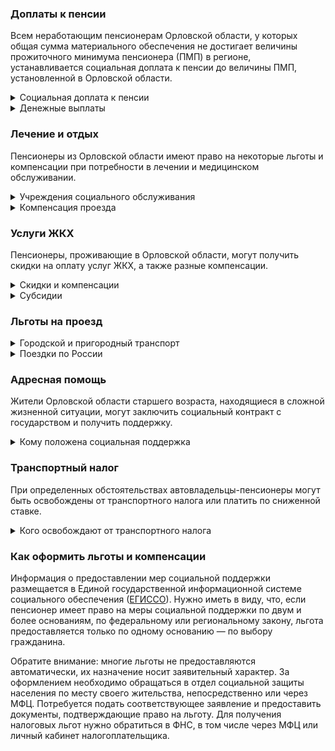 ﻿### Доплаты к пенсии
Всем неработающим пенсионерам Орловской области, у которых общая сумма материального обеспечения не достигает величины прожиточного минимума пенсионера (ПМП) в регионе, устанавливается социальная доплата к пенсии до величины ПМП, установленной в Орловской области.
<details>
<summary>Социальная доплата к пенсии</summary>

Социальная доплата к пенсии до величины регионального прожиточного минимума пенсионера назначается автоматически, по данным выплатного дела о размере пенсии.
</details>
<details>
<summary>Денежные выплаты</summary>

Если пенсионер относится к льготной категории, ему полагается ежемесячная денежная выплата (ЕДВ), которая регулярно индексируется.

В Орловской области к таким категориям относятся ветераны труда, труженики тыла, реабилитированные и пострадавшие от политических репрессий, а также [дети войны](https://docs.cntd.ru/document/438896659) (родившиеся в период с 3 сентября 1927 года по 2 сентября 1945 года).
</details>

### Лечение и отдых
Пенсионеры из Орловской области имеют право на некоторые льготы и компенсации при потребности в лечении и медицинском обслуживании.
<details>
<summary>Учреждения социального обслуживания</summary>

Внеочередной приём в дома-интернаты для престарелых и инвалидов, учреждения социального обслуживания предоставляют труженикам тыла, а также реабилитированным и пострадавшим от репрессий.
</details>
<details>
<summary>Компенсация проезда</summary>

[Орловские](https://оцсзн-орел.рф/gemodializ/gemodializ-por.php) пенсионеры, нуждающиеся в процедурах гемодиализа, получают ежемесячную денежную компенсацию стоимости проезда к месту лечения и обратно по территории области. Если пенсионер является инвалидом I группы, компенсация на проезд выплачивается также сопровождающему его лицу.
</details>

### Услуги ЖКХ
Пенсионеры, проживающие в Орловской области, могут получить скидки на оплату услуг ЖКХ, а также разные компенсации. 
<details>
<summary>Скидки и компенсации</summary>

Ветеранам труда, реабилитированным и пострадавшим от политических репрессий полагается компенсация в размере 50% за оплату жилого помещения и коммунальных услуг, а также оплату капремонта. В Орловской области льготу имеют также труженики тыла.

Одинокие неработающие пенсионеры по достижении 70 лет освобождаются от взносов на капремонт на 50%, а с 80-летнего возраста — полностью. Льгота распространяется также на граждан указанного возраста, семья которых состоит из неработающих граждан пенсионного возраста (мужчины — старше 60 лет, женщины — 55 лет) и (или) инвалидов I и II групп. 
</details>
<details>
<summary>Субсидии</summary>

Пенсионеры могут получить субсидию на оплату услуг ЖКХ при расходах на «коммуналку» 22% совокупного дохода семьи. Для малообеспеченных граждан данный порог снижается: при доходах ниже прожиточного минимума доля расходов уменьшается на поправочный коэффициент, равный среднедушевому доходу семьи к прожиточному минимуму.
</details>

### Льготы на проезд
<details>
<summary> Городской и пригородный транспорт</summary>

В [Орловской](https://docs.cntd.ru/document/473704394) области пенсионеры для поездок на всех видах городского общественного транспорта (кроме такси) могут приобрести единый социальный проездной (ЕСП) билет за 450 рублей.
</details>
<details>
<summary>Поездки по России</summary>

Реабилитированные орловские пенсионеры один раз в год имеют право на бесплатный проезд железнодорожным транспортом по территории России туда и обратно. Если в пункт назначения поезда не ходят, предоставляется скидка 50% стоимости проезда водным, воздушным или автомобильным транспортом.
</details>

### Адресная помощь
Жители Орловской области старшего возраста, находящиеся в сложной жизненной ситуации, могут заключить социальный контракт с государством и получить поддержку.
<details>
<summary>Кому положена социальная поддержка</summary>

Пенсионерам, оказавшимся в трудной жизненной ситуации по не зависящим от них причинам или в связи со стихийным бедствием, экстремальной ситуацией, оказывается адресная помощь. Она предоставляется путём выплаты пособий либо в натуральной форме (обеспечение одеждой, обувью, лекарствами, организация лечения и ухода, проведение ремонта жилья или установка приборов учёта и пр.). С нуждающимися пенсионерами может быть заключён социальный контракт.
</details>

### Транспортный налог
При определенных обстоятельствах автовладельцы-пенсионеры могут быть освобождены от транспортного налога или платить по сниженной ставке. 
<details>
<summary>Кого освобождают от транспортного налога</summary>

В [Орловской](https://www.nalog.ru/rn77/service/tax/d1106466/) области мужчины старше 60 лет и женщины старше 55 лет, а также инвалиды всех групп уплачивают 50% налога на авто до 100 л. с., а также на мотоциклы и мотороллеры до 40 л. с. Орловские ветераны боевых действий и бывшие узники фашизма освобождаются на 50% от налога на легковые автомобили до 150 л. с. Чернобыльцы полностью освобождены от налога на одно транспортное средство.
</details>

### Как оформить льготы и компенсации 
Информация о предоставлении мер социальной поддержки размещается в Единой государственной информационной системе социального обеспечения ([ЕГИССО](http://egisso.ru/site/client/#/)). Нужно иметь в виду, что, если пенсионер имеет право на меры социальной поддержки по двум и более основаниям, по федеральному или региональному закону, льгота предоставляется только по одному основанию — по выбору гражданина.

Обратите внимание: многие льготы не предоставляются автоматически, их назначение носит заявительный характер. За оформлением необходимо обращаться в отдел социальной защиты населения по месту своего жительства, непосредственно или через МФЦ. Потребуется подать соответствующее заявление и предоставить документы, подтверждающие право на льготу. Для получения налоговых льгот нужно обратиться в ФНС, в том числе через МФЦ или личный кабинет налогоплательщика.













